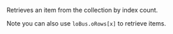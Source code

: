 ﻿Retrieves an item from the collection by index count.Note you can also use `loBus.oRows[x]` to retrieve items.